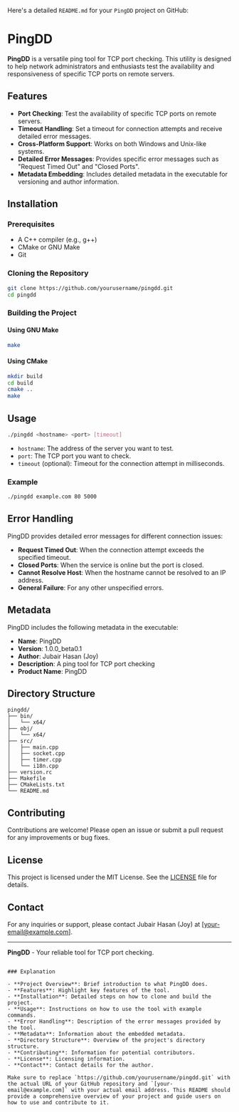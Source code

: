 Here's a detailed `README.md` for your `PingDD` project on GitHub:

# PingDD

**PingDD** is a versatile ping tool for TCP port checking. This utility is designed to help network administrators and enthusiasts test the availability and responsiveness of specific TCP ports on remote servers.

## Features

- **Port Checking**: Test the availability of specific TCP ports on remote servers.
- **Timeout Handling**: Set a timeout for connection attempts and receive detailed error messages.
- **Cross-Platform Support**: Works on both Windows and Unix-like systems.
- **Detailed Error Messages**: Provides specific error messages such as "Request Timed Out" and "Closed Ports".
- **Metadata Embedding**: Includes detailed metadata in the executable for versioning and author information.

## Installation

### Prerequisites

- A C++ compiler (e.g., g++)
- CMake or GNU Make
- Git

### Cloning the Repository

```bash
git clone https://github.com/yourusername/pingdd.git
cd pingdd
```

### Building the Project

#### Using GNU Make

```bash
make
```

#### Using CMake

```bash
mkdir build
cd build
cmake ..
make
```

## Usage

```bash
./pingdd <hostname> <port> [timeout]
```

- `hostname`: The address of the server you want to test.
- `port`: The TCP port you want to check.
- `timeout` (optional): Timeout for the connection attempt in milliseconds.

### Example

```bash
./pingdd example.com 80 5000
```

## Error Handling

PingDD provides detailed error messages for different connection issues:

- **Request Timed Out**: When the connection attempt exceeds the specified timeout.
- **Closed Ports**: When the service is online but the port is closed.
- **Cannot Resolve Host**: When the hostname cannot be resolved to an IP address.
- **General Failure**: For any other unspecified errors.

## Metadata

PingDD includes the following metadata in the executable:

- **Name**: PingDD
- **Version**: 1.0.0_beta0.1
- **Author**: Jubair Hasan (Joy)
- **Description**: A ping tool for TCP port checking
- **Product Name**: PingDD

## Directory Structure

```
pingdd/
├── bin/
│   └── x64/
├── obj/
│   └── x64/
├── src/
│   ├── main.cpp
│   ├── socket.cpp
│   ├── timer.cpp
│   └── i18n.cpp
├── version.rc
├── Makefile
├── CMakeLists.txt
└── README.md
```

## Contributing

Contributions are welcome! Please open an issue or submit a pull request for any improvements or bug fixes.

## License

This project is licensed under the MIT License. See the [LICENSE](LICENSE) file for details.

## Contact

For any inquiries or support, please contact Jubair Hasan (Joy) at [your-email@example.com].

---

**PingDD** - Your reliable tool for TCP port checking.
```

### Explanation

- **Project Overview**: Brief introduction to what PingDD does.
- **Features**: Highlight key features of the tool.
- **Installation**: Detailed steps on how to clone and build the project.
- **Usage**: Instructions on how to use the tool with example commands.
- **Error Handling**: Description of the error messages provided by the tool.
- **Metadata**: Information about the embedded metadata.
- **Directory Structure**: Overview of the project's directory structure.
- **Contributing**: Information for potential contributors.
- **License**: Licensing information.
- **Contact**: Contact details for the author.

Make sure to replace `https://github.com/yourusername/pingdd.git` with the actual URL of your GitHub repository and `[your-email@example.com]` with your actual email address. This README should provide a comprehensive overview of your project and guide users on how to use and contribute to it.